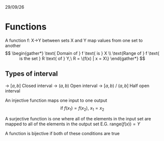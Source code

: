 29/09/26

# Functions
A function f: X->Y between sets X and Y map values from one set to another
$$
\begin{gather*}
\text{ Domain of } f \text{ is } X \\
\text{Range of } f \text{ is the set } R \text{ of } Y,\ R = \{f(x) | x = X\}
\end{gather*}
$$

## Types of interval

-> $[a,b]$ Closed interval
-> $(a,b)$ Open interval
-> $[a,b)$ / $(a,b]$ Half open interval

An injective function maps one input to one output 
	$$
	\text{if}\ f(x_{1}) = f(x_{2}),\ x_{1} = x_{2}
	$$

A surjective function is one where all of the elements in the input set are mapped to all of the elements in the output set
	E.G. range$(f(x)) = Y$

A function is bijective if both of these conditions are true

